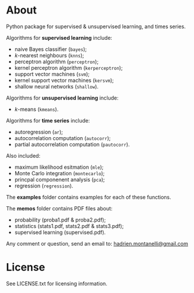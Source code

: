 # About
Python package for supervised &amp; unsupervised learning, and times series.

Algorithms for **supervised learning** include:
- naive Bayes classifier (`bayes`);
- *k*-nearest neighbours (`knns`);
- perceptron algorithm (`perceptron`);
- kernel perceptron algorithm (`kerperceptron`);
- support vector machines (`svm`);
- kernel support vector machines (`kersvm`);
- shallow neural networks (`shallow`).

Algorithms for **unsupervised learning** include:
- *k*-means (`kmeans`).

Algorithms for **time series** include:
- autoregression (`ar`);
- autocorrelation computation (`autocorr`);
- partial autocorrelation computation (`pautocorr`).

Also included:
- maximum likelihood esitmation (`mle`);
- Monte Carlo integration (`montecarlo`);
- princpal componenent analysis (`pca`);
- regression (`regression`).

The **examples** folder contains examples for each of these functions. 

The **memos** folder contains PDF files about:
- probability (proba1.pdf &amp; proba2.pdf); 
- statistics (stats1.pdf, stats2.pdf &amp; stats3.pdf);
- supervised learning (supervised.pdf).

Any comment or question, send an email to: hadrien.montanelli@gmail.com

# License
See LICENSE.txt for licensing information.
